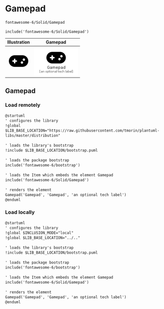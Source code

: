 # Gamepad


```text
fontawesome-6/Solid/Gamepad
```

```text
include('fontawesome-6/Solid/Gamepad')
```



| Illustration | Gamepad |
| :---: | :---: |
| ![illustration for Illustration](../../fontawesome-6/Solid/Gamepad.png) | ![illustration for Gamepad](../../fontawesome-6/Solid/Gamepad.Local.png) |




## Gamepad

### Load remotely
```plantuml
@startuml
' configures the library
!global $LIB_BASE_LOCATION="https://raw.githubusercontent.com/tmorin/plantuml-libs/master/distribution"

' loads the library's bootstrap
!include $LIB_BASE_LOCATION/bootstrap.puml

' loads the package bootstrap
include('fontawesome-6/bootstrap')

' loads the Item which embeds the element Gamepad
include('fontawesome-6/Solid/Gamepad')

' renders the element
Gamepad('Gamepad', 'Gamepad', 'an optional tech label')
@enduml
```

### Load locally
```plantuml
@startuml
' configures the library
!global $INCLUSION_MODE="local"
!global $LIB_BASE_LOCATION="../.."

' loads the library's bootstrap
!include $LIB_BASE_LOCATION/bootstrap.puml

' loads the package bootstrap
include('fontawesome-6/bootstrap')

' loads the Item which embeds the element Gamepad
include('fontawesome-6/Solid/Gamepad')

' renders the element
Gamepad('Gamepad', 'Gamepad', 'an optional tech label')
@enduml
```

